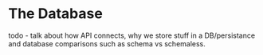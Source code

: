 # The Database

todo - talk about how API connects, why we store stuff in a DB/persistance and database comparisons such as schema vs schemaless.